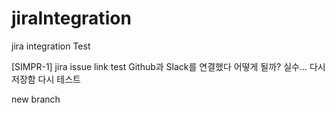 # jiraIntegration
jira integration Test

[SIMPR-1] jira issue link test
Github과 Slack를 연결했다 어떻게 될까?
실수... 다시 저장함 다시 테스트

new branch
